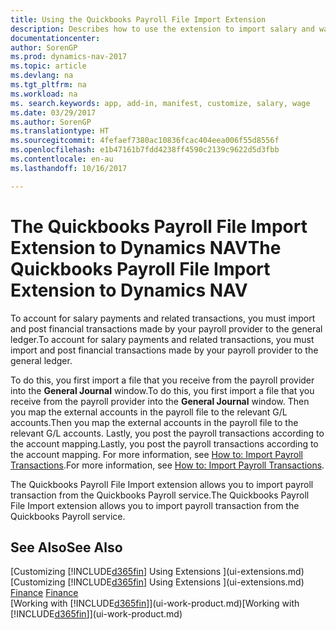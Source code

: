 ```yaml
---
title: Using the Quickbooks Payroll File Import Extension
description: Describes how to use the extension to import salary and wage transactions from the Quickbooks Payroll service.
documentationcenter: 
author: SorenGP
ms.prod: dynamics-nav-2017
ms.topic: article
ms.devlang: na
ms.tgt_pltfrm: na
ms.workload: na
ms. search.keywords: app, add-in, manifest, customize, salary, wage
ms.date: 03/29/2017
ms.author: SorenGP
ms.translationtype: HT
ms.sourcegitcommit: 4fefaef7380ac10836fcac404eea006f55d8556f
ms.openlocfilehash: e1b47161b7fdd4238ff4590c2139c9622d5d3fbb
ms.contentlocale: en-au
ms.lasthandoff: 10/16/2017

---
```

# <a name="the-quickbooks-payroll-file-import-extension-to-dynamics-nav"></a><span data-ttu-id="4bfcb-103">The Quickbooks Payroll File Import Extension to Dynamics NAV</span><span class="sxs-lookup"><span data-stu-id="4bfcb-103">The Quickbooks Payroll File Import Extension to Dynamics NAV</span></span>
<span data-ttu-id="4bfcb-104">To account for salary payments and related transactions, you must import and post financial transactions made by your payroll provider to the general ledger.</span><span class="sxs-lookup"><span data-stu-id="4bfcb-104">To account for salary payments and related transactions, you must import and post financial transactions made by your payroll provider to the general ledger.</span></span>

<span data-ttu-id="4bfcb-105">To do this, you first import a file that you receive from the payroll provider into the **General Journal** window.</span><span class="sxs-lookup"><span data-stu-id="4bfcb-105">To do this, you first import a file that you receive from the payroll provider into the **General Journal** window.</span></span> <span data-ttu-id="4bfcb-106">Then you map the external accounts in the payroll file to the relevant G/L accounts.</span><span class="sxs-lookup"><span data-stu-id="4bfcb-106">Then you map the external accounts in the payroll file to the relevant G/L accounts.</span></span> <span data-ttu-id="4bfcb-107">Lastly, you post the payroll transactions according to the account mapping.</span><span class="sxs-lookup"><span data-stu-id="4bfcb-107">Lastly, you post the payroll transactions according to the account mapping.</span></span> <span data-ttu-id="4bfcb-108">For more information, see [How to: Import Payroll Transactions](finance-how-import-payroll-transactions.md).</span><span class="sxs-lookup"><span data-stu-id="4bfcb-108">For more information, see [How to: Import Payroll Transactions](finance-how-import-payroll-transactions.md).</span></span>

<span data-ttu-id="4bfcb-109">The Quickbooks Payroll File Import extension allows you to import payroll transaction from the Quickbooks Payroll service.</span><span class="sxs-lookup"><span data-stu-id="4bfcb-109">The Quickbooks Payroll File Import extension allows you to import payroll transaction from the Quickbooks Payroll service.</span></span>

## <a name="see-also"></a><span data-ttu-id="4bfcb-110">See Also</span><span class="sxs-lookup"><span data-stu-id="4bfcb-110">See Also</span></span>
<span data-ttu-id="4bfcb-111">[Customizing [!INCLUDE[d365fin](includes/d365fin_md.md)] Using Extensions ](ui-extensions.md)  </span><span class="sxs-lookup"><span data-stu-id="4bfcb-111">[Customizing [!INCLUDE[d365fin](includes/d365fin_md.md)] Using Extensions ](ui-extensions.md)  </span></span>  
<span data-ttu-id="4bfcb-112">[Finance](finance.md)  </span><span class="sxs-lookup"><span data-stu-id="4bfcb-112">[Finance](finance.md)  </span></span>  
<span data-ttu-id="4bfcb-113">[Working with [!INCLUDE[d365fin](includes/d365fin_md.md)]](ui-work-product.md)</span><span class="sxs-lookup"><span data-stu-id="4bfcb-113">[Working with [!INCLUDE[d365fin](includes/d365fin_md.md)]](ui-work-product.md)</span></span>


